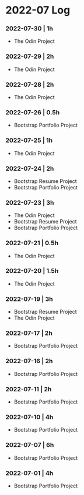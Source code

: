 # 2022-07 Log

### 2022-07-30 | 1h
- The Odin Project

### 2022-07-29 | 2h
- The Odin Project

### 2022-07-28 | 2h
- The Odin Project

### 2022-07-26 | 0.5h
- Bootstrap Portfolio Project

### 2022-07-25 | 1h
- The Odin Project

### 2022-07-24 | 2h
- Bootstrap Resume Project
- Bootstrap Portfolio Project

### 2022-07-23 | 3h
- The Odin Project
- Bootstrap Resume Project
- Bootstrap Portfolio Project

### 2022-07-21 | 0.5h
- The Odin Project

### 2022-07-20 | 1.5h
- The Odin Project

### 2022-07-19 | 3h
- Bootstrap Resume Project
- The Odin Project

### 2022-07-17 | 2h
- Bootstrap Portfolio Project

### 2022-07-16 | 2h
- Bootstrap Portfolio Project

### 2022-07-11 | 2h
- Bootstrap Portfolio Project

### 2022-07-10 | 4h
- Bootstrap Portfolio Project

### 2022-07-07 | 6h
- Bootstrap Portfolio Project

### 2022-07-01 | 4h
- Bootstrap Portfolio Project

